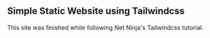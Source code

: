 ## Simple Static Website using Tailwindcss

This site was finished while following Net Ninja's Tailwindcss tutorial.
